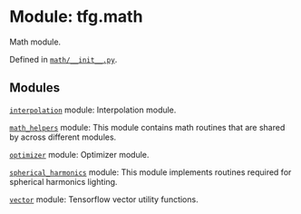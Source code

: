 <div itemscope itemtype="http://developers.google.com/ReferenceObject">
<meta itemprop="name" content="tfg.math" />
<meta itemprop="path" content="Stable" />
</div>

# Module: tfg.math

Math module.



Defined in [`math/__init__.py`](https://cs.corp.google.com/#piper///depot/google3/third_party/py/tensorflow_graphics/math/__init__.py).

<!-- Placeholder for "Used in" -->


## Modules

[`interpolation`](../tfg/math/interpolation.md) module: Interpolation module.

[`math_helpers`](../tfg/math/math_helpers.md) module: This module contains math routines that are shared by across different modules.

[`optimizer`](../tfg/math/optimizer.md) module: Optimizer module.

[`spherical_harmonics`](../tfg/math/spherical_harmonics.md) module: This module implements routines required for spherical harmonics lighting.

[`vector`](../tfg/math/vector.md) module: Tensorflow vector utility functions.


